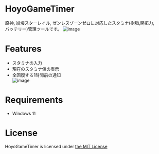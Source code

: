 # HoyoGameTimer
原神, 崩壊スターレイル, ゼンレスゾーンゼロに対応したスタミナ(樹脂,開拓力,バッテリー)管理ツールです。
![image](https://github.com/user-attachments/assets/8625368d-e825-47f3-9149-6403702b99ce)
# Features
+ スタミナの入力
+ 現在のスタミナ値の表示
+ 全回復する1時間前の通知  
![image](https://github.com/user-attachments/assets/e2d77a16-d59f-4aa2-8c5c-d209f7fc2923)
# Requirements
+ Windows 11
# License
HoyoGameTimer is licensed under [the MIT License](https://github.com/saica1101/HoyoGameTimer/blob/main/LICENSE.md)
